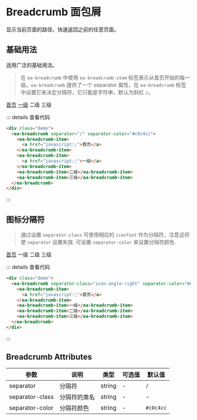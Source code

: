 <script setup>
import { onMounted } from 'vue'

onMounted(() => {
    import('./index.scss')

    import('../components/ea-breadcrumb/index.js')
})
</script>

# Breadcrumb 面包屑

显示当前页面的路径，快速返回之前的任意页面。

## 基础用法

适用广泛的基础用法。

> 在 `ea-breadcrumb` 中使用 `ea-breadcrumb-item` 标签表示从首页开始的每一级。`ea-breadcrumb` 提供了一个 separator 属性，在 `ea-breadcrumb` 标签中设置它来决定分隔符，它只能是字符串，默认为斜杠 `/`。

<!-- -------- 1. 基础用法 --------  -->
<!-- #region  -->
<div class="demo">
    <ea-breadcrumb separator="/" separator-color="#c0c4cc">
        <ea-breadcrumb-item>
            <a href="javascript:;">首页</a>
        </ea-breadcrumb-item>
        <ea-breadcrumb-item>
            <a href="javascript:;">一级</a>
        </ea-breadcrumb-item>
        <ea-breadcrumb-item>二级</ea-breadcrumb-item>
        <ea-breadcrumb-item>三级</ea-breadcrumb-item>
    </ea-breadcrumb>
</div>
<!-- #endregion  -->
<!-- -------------------  -->

::: details 查看代码

```html
<div class="demo">
  <ea-breadcrumb separator="/" separator-color="#c0c4cc">
    <ea-breadcrumb-item>
      <a href="javascript:;">首页</a>
    </ea-breadcrumb-item>
    <ea-breadcrumb-item>
      <a href="javascript:;">一级</a>
    </ea-breadcrumb-item>
    <ea-breadcrumb-item>二级</ea-breadcrumb-item>
    <ea-breadcrumb-item>三级</ea-breadcrumb-item>
  </ea-breadcrumb>
</div>
```

:::

## 图标分隔符

> 通过设置 `separator-class` 可使用相应的 `iconfont` 作为分隔符，注意这将使 `separator` 设置失效. 可设置 `separator-color` 来设置分隔符颜色.

<!-- -------- 2. 图标分隔符 --------  -->
<!-- #region  -->
<div class="demo">
    <ea-breadcrumb separator-class="icon-angle-right" separator-color="#c0c4cc">
        <ea-breadcrumb-item>
            <a href="javascript:;">首页</a>
        </ea-breadcrumb-item>
        <ea-breadcrumb-item>一级</ea-breadcrumb-item>
        <ea-breadcrumb-item>二级</ea-breadcrumb-item>
        <ea-breadcrumb-item>三级</ea-breadcrumb-item>
    </ea-breadcrumb>
</div>
<!-- #endregion  -->
<!-- -------------------  -->

::: details 查看代码

```html
<div class="demo">
  <ea-breadcrumb separator-class="icon-angle-right" separator-color="#c0c4cc">
    <ea-breadcrumb-item>
      <a href="javascript:;">首页</a>
    </ea-breadcrumb-item>
    <ea-breadcrumb-item>一级</ea-breadcrumb-item>
    <ea-breadcrumb-item>二级</ea-breadcrumb-item>
    <ea-breadcrumb-item>三级</ea-breadcrumb-item>
  </ea-breadcrumb>
</div>
```

:::

## Breadcrumb Attributes

| 参数            | 说明         | 类型   | 可选值 | 默认值    |
| --------------- | ------------ | ------ | ------ | --------- |
| separator       | 分隔符       | string | -      | `/`       |
| separator-class | 分隔符的类名 | string | -      | -         |
| separator-color | 分隔符颜色   | string | -      | `#c0c4cc` |
